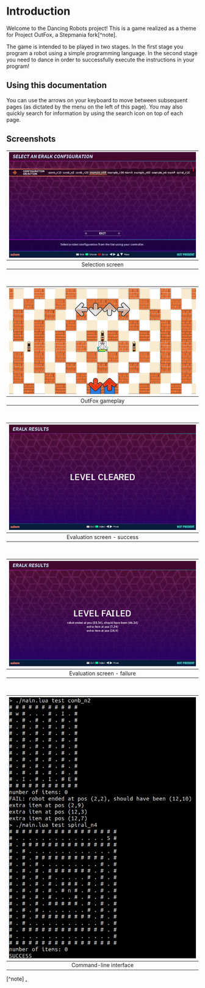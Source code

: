 # Introduction

Welcome to the Dancing Robots project!
This is a game realized as a theme for Project OutFox, a Stepmania fork[^note].

The game is intended to be played in two stages.
In the first stage you program a robot using a simple programming language.
In the second stage you need to dance in order to successfully execute the instructions in your program!

## Using this documentation
You can use the arrows on your keyboard to move between subsequent pages (as dictated by the menu on the left of this page).
You may also quickly search for information by using the search icon on top of each page.

## Screenshots

|![Selection screen](img/selection_screen.png)|
|:--:|
|Selection screen|

<br>

| ![OutFox gameplay](img/outfox_gameplay.png) |
|:--:|
| OutFox gameplay                             |

<br>

| ![Evaluation screen success](img/evaluation_screen_success.png) |
| :--:                                                            |
| Evaluation screen - success                                     |
<br>

| ![Evaluation screen failure](img/guide_screenfailed.png) |
| :--:                                                     |
| Evaluation screen - failure                              |
<br>



| ![Command-line interface](img/cli.png) |
|                                   :--: |
|                 Command-line interface |

[^note] [.](https://kam.mff.cuni.cz/~auburn/misc/sm.png)
